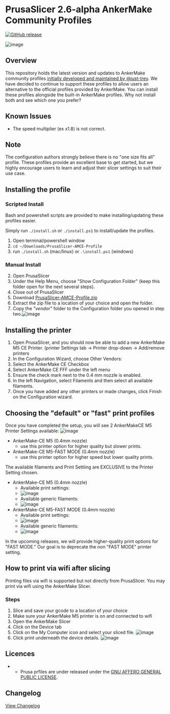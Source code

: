 # PrusaSlicer 2.6-alpha AnkerMake Community Profiles

[![GitHub release](https://img.shields.io/github/v/release/Ankermgmt/prusaslicer-ankermake-ce-profiles?display_name=tag&sort=semver&style=for-the-badge)](https://github.com/Ankermgmt/prusaslicer-ankermake-ce-profiles/releases/latest)

![image](https://user-images.githubusercontent.com/10281380/231049563-ffde8326-08e2-4b79-9bfe-a261e1a01ed7.png)

## Overview

This repository holds the latest version and updates to AnkerMake community profiles [initially developed and maintained by @just-trey](https://github.com/just-trey/ankermake-m5-profile). We have decided to continue to support these profiles to allow users an alternative to the official profiles provided by AnkerMake. You can install these profiles alongside the built-in AnkerMake profiles. Why not install both and see which one you prefer?

## Known Issues

- The speed multiplier (ex x1.8) is not correct.

## Note

The configuration authors strongly believe there is no "one size fits all" profile. These profiles provide an excellent base to get started, but we highly encourage users to learn and adjust their slicer settings to suit their use case.

## Installing the profile

### Scripted Install

Bash and powershell scripts are provided to make installing/updating these profiles easier.

Simply run `./install.sh` or `./install.ps1` to install/update the profiles.

1. Open terminal/powershell window
2. `cd ~/Downloads/PrusaSlicer-AMCE-Profile`
3. run `./install.sh` (mac/linux) or `.\install.ps1` (windows)

### Manual Install

2. Open PrusaSlicer
3. Under the Help Menu, choose "Show Configuration Folder" (keep this folder open for the next several steps).
4. Close out of PrusaSlicer
5. Download [PrusaSlicer-AMCE-Profile.zip](https://github.com/Ankermgmt/prusaslicer-ankermake-ce-profiles/releases/latest/download/PrusaSlicer-AMCE-Profile.zip)
6. Extract the zip file to a location of your choice and open the folder.
7. Copy the *"vendor"* folder to the Configuration folder you opened in step two.![image](https://user-images.githubusercontent.com/10281380/209450820-d98c5f82-07d5-453b-b5e1-11b294b257ac.png)

## Installing the printer

1. Open PrusaSlicer, and you should now be able to add a new AnkerMake M5 CE Printer. (printer Settings tab → Printer drop-down → Add/remove printers
1. In the Configuration Wizard, choose Other Vendors:
1. Select the AnkerMake CE Checkbox
1. Select AnkerMake CE FFF under the left menu
1. Ensure the check mark next to the 0.4 mm nozzle is enabled.
1. In the left Navigation, select Filaments and then select all available filaments.  
1. Once you have added any other printers or made changes, click Finish on the Configuration wizard.

## Choosing the "default" or "fast" print profiles

Once you have completed the setup, you will see 2 AnkerMakeCE M5 Printer Settings available:
![image](https://user-images.githubusercontent.com/10281380/235390221-c0bb8cb5-4c94-4745-88df-f9b38cd2feab.png)

- AnkerMake-CE M5 (0.4mm nozzle)
  - use this printer option for higher quality but slower prints.
- AnkerMake-CE M5-FAST MODE (0.4mm nozzle)
  - use this printer option for higher speed but lower quality prints.

The available filaments and Print Settiing are EXCLUSIVE to the Printer Setting chosen.

- AnkerMake-CE M5 (0.4mm nozzle)
  - Available print settings:
  - ![image](https://user-images.githubusercontent.com/10281380/235390055-8a0b8340-931c-47ca-86ad-db795038b1cc.png)
  - Available generic filaments:
  - ![image](https://user-images.githubusercontent.com/10281380/235390004-415b0541-7911-4391-95ea-00ff5f301fa3.png)
- AnkerMake-CE M5-FAST MODE (0.4mm nozzle)
  - Available print settings:
  - ![image](https://user-images.githubusercontent.com/10281380/235389951-ed4dd55f-1e7d-4c88-8d61-7257c0ac1893.png)
  - Available generic filaments:
  - ![image](https://user-images.githubusercontent.com/10281380/235389882-580f35dd-539c-4cd6-bb3c-672cbe9138cb.png)

In the upcoming releases, we will provide higher-quality print options for "FAST MODE." Our goal is to deprecate the non "FAST MODE" printer setting.

## How to print via wifi after slicing

Printing files via wifi is supported but not directly from PrusaSlicer. You may print via wifi using the AnkerMake Slicer.

### Steps

1. Slice and save your gcode to a location of your choice
1. Make sure your AnkerMake M5 printer is on and connected to wifi
1. Open the AnkerMake Slicer
1. Click on the Device tab
1. Click on the My Computer icon and select your sliced file. ![image](https://user-images.githubusercontent.com/10281380/206552887-486043c2-3329-4105-ad99-438bf1f64516.png)
1. Click print underneath the device details. ![image](https://user-images.githubusercontent.com/10281380/206553190-b5b8a1b8-454d-46a1-8b97-368d6a0632d6.png)

## Licences

- - Prusa prfiles are under released under the [GNU AFFERO GENERAL PUBLIC LICENSE](LICENSE).

## Changelog

[View Changelog](/changelog.md)
